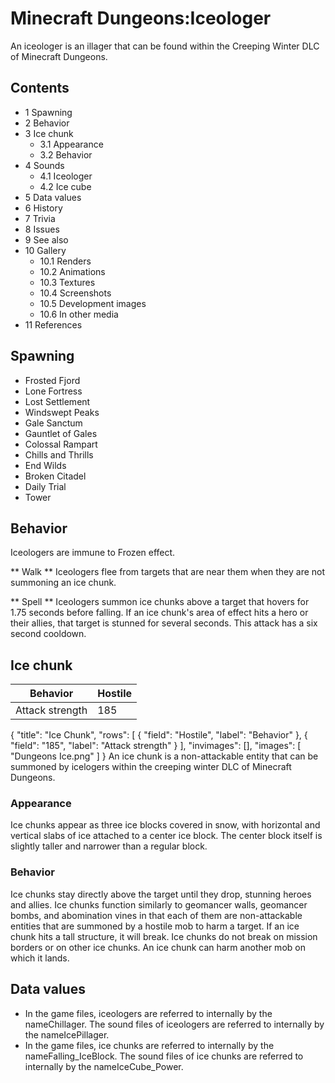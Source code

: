 # Minecraft  Dungeons:Iceologer
An iceologer is an illager  that can be found within the Creeping Winter DLC of Minecraft Dungeons.

## Contents
- 1 Spawning
- 2 Behavior
- 3 Ice chunk
	- 3.1 Appearance
	- 3.2 Behavior
- 4 Sounds
	- 4.1 Iceologer
	- 4.2 Ice cube
- 5 Data values
- 6 History
- 7 Trivia
- 8 Issues
- 9 See also
- 10 Gallery
	- 10.1 Renders
	- 10.2 Animations
	- 10.3 Textures
	- 10.4 Screenshots
	- 10.5 Development images
	- 10.6 In other media
- 11 References

## Spawning
- Frosted Fjord
- Lone Fortress
- Lost Settlement
- Windswept Peaks
- Gale Sanctum
- Gauntlet of Gales
- Colossal Rampart
- Chills and Thrills
- End Wilds
- Broken Citadel
- Daily Trial
- Tower

## Behavior
Iceologers are immune to Frozen effect.

** Walk **
Iceologers flee from targets that are near them when they are not summoning an ice chunk.

** Spell **
Iceologers summon ice chunks above a target that hovers for 1.75 seconds before falling. If an ice chunk's area of effect hits a hero or their allies, that target is stunned for several seconds. This attack has a six second cooldown.


## Ice chunk
| Behavior        | Hostile |
|-----------------|---------|
| Attack strength | 185     |

{
    "title": "Ice Chunk",
    "rows": [
        {
            "field": "Hostile",
            "label": "Behavior"
        },
        {
            "field": "185",
            "label": "Attack strength"
        }
    ],
    "invimages": [],
    "images": [
        "Dungeons Ice.png"
    ]
}
An ice chunk is a non-attackable entity that can be summoned by icelogers within the creeping winter DLC of Minecraft Dungeons.

### Appearance
Ice chunks appear as three ice blocks covered in snow, with horizontal and vertical slabs of ice attached to a center ice block. The center block itself is slightly taller and narrower than a regular block.

### Behavior
Ice chunks stay directly above the target until they drop, stunning heroes and allies. Ice chunks function similarly to geomancer walls, geomancer bombs, and abomination vines in that each of them are non-attackable entities that are summoned by a hostile mob to harm a target. If an ice chunk hits a tall structure, it will break. Ice chunks do not break on mission borders or on other ice chunks. An ice chunk can harm another mob on which it lands.

## Data values
- In the game files, iceologers are referred to internally by the nameChillager. The sound files of iceologers are referred to internally by the nameIcePillager.
- In the game files, ice chunks are referred to internally by the nameFalling_IceBlock. The sound files of ice chunks are referred to internally by the nameIceCube_Power.


